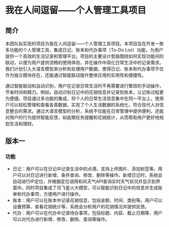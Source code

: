 # 我在人间逗留——个人管理工具项目
## 简介
本团队拟实现的项目为我在人间逗留——个人管理工具项目。本项目旨在开发一款多功能的个人管理工具，集成日记、账本和代办事项（To-Do List）功能，为用户提供一个高效的生活记录和管理平台。项目的主要设计思路围绕如何实现功能间的联动，以便为用户提供流畅的使用体验，并在操作中简化日常生活中的记录需求。我们计划引入大语言模型来分析和处理用户数据，使得日记、账本和代办事项不仅作为独立模块存在，还能通过智能联动提升整体应用的实用性和便捷性。

通过智能联动和自动识别，用户在记录日常生活时不再需要进行繁琐的手动操作，节省时间和精力。例如，自动识别日记中的花销信息并记录到账本，让记账过程更为便捷。项目通过多功能的集成，将个人的日常生活信息集中在同一平台上，使用户可以轻松管理和查看各类数据。实现了个人生活数据的系统化，符合现代人对信息整合的需求。通过大语言模型的分析，系统不仅能在日常管理中提供便利，还能对用户的行为提供智能反馈，如逾期任务提醒和花销统计，从而帮助用户更好地规划生活和理财。

## 版本一
### 功能
- 日记：用户可以在日记中记录生活中的点滴，支持上传图片、添加标签等。用户可以对日记进行新增、条件查询、修改、删除等操作。新增日记时，系统会自动进行IP定位，并根据定位调用和风天气API查询实时天气状况并显示到界面中。同时项目集成了讯飞星火大模型，可以智能识别日记中的信息并生成账单和代办事项，方便用户进行操作。
- 账本：用户可以在账本中记录花销信息，包括金额、时间、类别等。用户可以设置预算、查看花销统计等，系统会分析用户的花销情况并提供反馈。
- 代办：用户可以在代办中记录待办事项，包括标题、内容、截止日期等，用户可以对代办进行新增、修改、删除、查询等操作。
